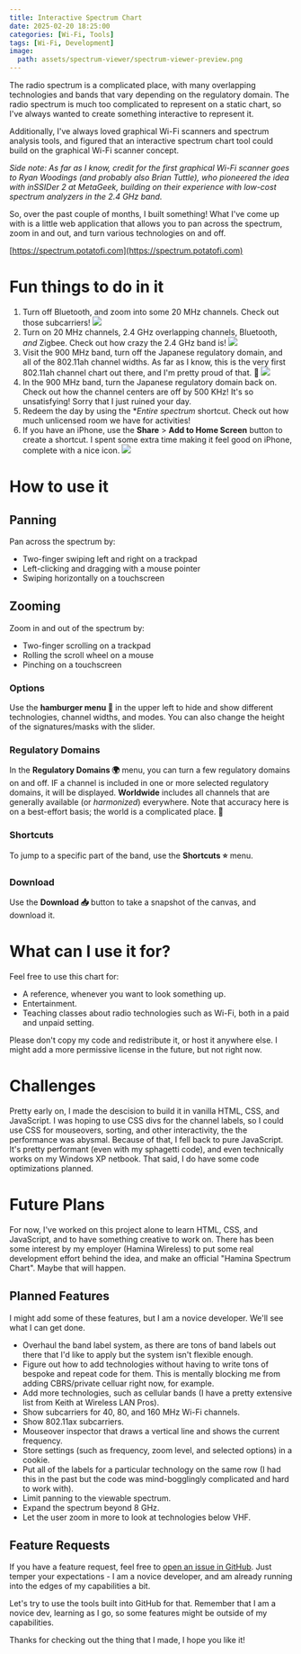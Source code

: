 ```yaml
---
title: Interactive Spectrum Chart
date: 2025-02-20 18:25:00
categories: [Wi-Fi, Tools]
tags: [Wi-Fi, Development]
image:
  path: assets/spectrum-viewer/spectrum-viewer-preview.png
---
```


The radio spectrum is a complicated place, with many overlapping technologies and bands that vary depending on the regulatory domain. The radio spectrum is much too complicated to represent on a static chart, so I've always wanted to create something interactive to represent it.

Additionally, I've always loved graphical Wi-Fi scanners and spectrum analysis tools, and figured that an interactive spectrum chart tool could build on the graphical Wi-Fi scanner concept.

_Side note: As far as I know, credit for the first graphical Wi-Fi scanner goes to Ryan Woodings (and probably also Brian Tuttle), who pioneered the idea with inSSIDer 2 at MetaGeek, building on their experience with low-cost spectrum analyzers in the 2.4 GHz band._

So, over the past couple of months, I built something! What I've come up with is a little web application that allows you to pan across the spectrum, zoom in and out, and turn various technologies on and off.

[https://spectrum.potatofi.com](https://spectrum.potatofi.com)

# Fun things to do in it

1. Turn off Bluetooth, and zoom into some 20 MHz channels. Check out those subcarriers! ![](assets/spectrum-viewer/subcarriers.png)
2. Turn on 20 MHz channels, 2.4 GHz overlapping channels, Bluetooth, _and_ Zigbee. Check out how crazy the 2.4 GHz band is! ![](assets/spectrum-viewer/busy-2-GHz.png)
3. Visit the 900 MHz band, turn off the Japanese regulatory domain, and all of the 802.11ah channel widths. As far as I know, this is the very first 802.11ah channel chart out there, and I'm pretty proud of that. 🙂 ![](assets/spectrum-viewer/900-mhz.png)
4. In the 900 MHz band, turn the Japanese regulatory domain back on. Check out how the channel centers are off by 500 KHz! It's so unsatisfying! Sorry that I just ruined your day.
5. Redeem the day by using the **Entire spectrum* shortcut. Check out how much unlicensed room we have for activities!
6. If you have an iPhone, use the **Share** > **Add to Home Screen** button to create a shortcut. I spent some extra time making it feel good on iPhone, complete with a nice icon. ![](assets/spectrum-viewer/iphone.png)

# How to use it

## Panning

Pan across the spectrum by:
* Two-finger swiping left and right on a trackpad
* Left-clicking and dragging with a mouse pointer
* Swiping horizontally on a touchscreen

## Zooming

Zoom in and out of the spectrum by:
* Two-finger scrolling on a trackpad
* Rolling the scroll wheel on a mouse
* Pinching on a touchscreen

### Options

Use the **hamburger menu 🍔** in the upper left to hide and show different technologies, channel widths, and modes. You can also change the height of the signatures/masks with the slider.

### Regulatory Domains

In the **Regulatory Domains 🌍** menu, you can turn a few regulatory domains on and off. IF a channel is included in one or more selected regulatory domains, it will be displayed. **Worldwide** includes all channels that are generally available (or *harmonized*) everywhere. Note that accuracy here is on a best-effort basis; the world is a complicated place. 🙂

### Shortcuts

To jump to a specific part of the band, use the **Shortcuts ⭐** menu.

### Download

Use the **Download 📥** button to take a snapshot of the canvas, and download it.

# What can I use it for?

Feel free to use this chart for:

* A reference, whenever you want to look something up.
* Entertainment.
* Teaching classes about radio technologies such as Wi-Fi, both in a paid and unpaid setting.

Please don't copy my code and redistribute it, or host it anywhere else. I might add a more permissive license in the future, but not right now.

# Challenges

Pretty early on, I made the descision to build it in vanilla HTML, CSS, and JavaScript. I was hoping to use CSS divs for the channel labels, so I could use CSS for mouseovers, sorting, and other interactivity, the the performance was abysmal. Because of that, I fell back to pure JavaScript. It's pretty performant (even with my sphagetti code), and even technically works on my Windows XP netbook. That said, I do have some code optimizations planned.

# Future Plans

For now, I've worked on this project alone to learn HTML, CSS, and JavaScript, and to have something creative to work on. There has been some interest by my employer (Hamina Wireless) to put some real development effort behind the idea, and make an official "Hamina Spectrum Chart". Maybe that will happen.

## Planned Features

I might add some of these features, but I am a novice developer. We'll see what I can get done.

* Overhaul the band label system, as there are tons of band labels out there that I'd like to apply but the system isn't flexible enough.
* Figure out how to add technologies without having to write tons of bespoke and repeat code for them. This is mentally blocking me from adding CBRS/private celluar right now, for example.
* Add more technologies, such as cellular bands (I have a pretty extensive list from Keith at Wireless LAN Pros).
* Show subcarriers for 40, 80, and 160 MHz Wi-Fi channels.
* Show 802.11ax subcarriers.
* Mouseover inspector that draws a vertical line and shows the current frequency.
* Store settings (such as frequency, zoom level, and selected options) in a cookie.
* Put all of the labels for a particular technology on the same row (I had this in the past but the code was mind-bogglingly complicated and hard to work with).
* Limit panning to the viewable spectrum.
* Expand the spectrum beyond 8 GHz.
* Let the user zoom in more to look at technologies below VHF.

## Feature Requests

If you have a feature request, feel free to [open an issue in GitHub](https://github.com/PotatoFi/spectrum/issues). Just temper your expectations - I am a novice developer, and am already running into the edges of my capabilities a bit.

Let's try to use the tools built into GitHub for that. Remember that I am a novice dev, learning as I go, so some features might be outside of my capabilities.

Thanks for checking out the thing that I made, I hope you like it!
